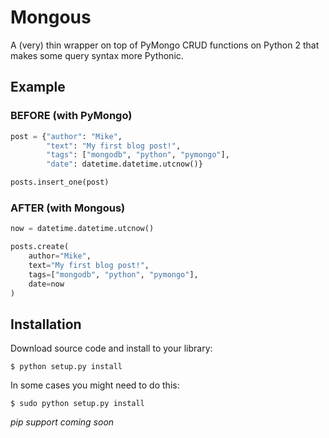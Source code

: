 # Mongous
A (very) thin wrapper on top of PyMongo CRUD functions on Python 2 that makes some query syntax more Pythonic.

## Example
### BEFORE (with PyMongo)
```python
post = {"author": "Mike",
        "text": "My first blog post!",
        "tags": ["mongodb", "python", "pymongo"],
        "date": datetime.datetime.utcnow()}

posts.insert_one(post)
```

### AFTER (with Mongous)
```python
now = datetime.datetime.utcnow()

posts.create(
    author="Mike",
    text="My first blog post!",
    tags=["mongodb", "python", "pymongo"],
    date=now
)
```

## Installation
Download source code and install to your library:
```
$ python setup.py install
```
In some cases you might need to do this:
```
$ sudo python setup.py install
```
*pip support coming soon*
